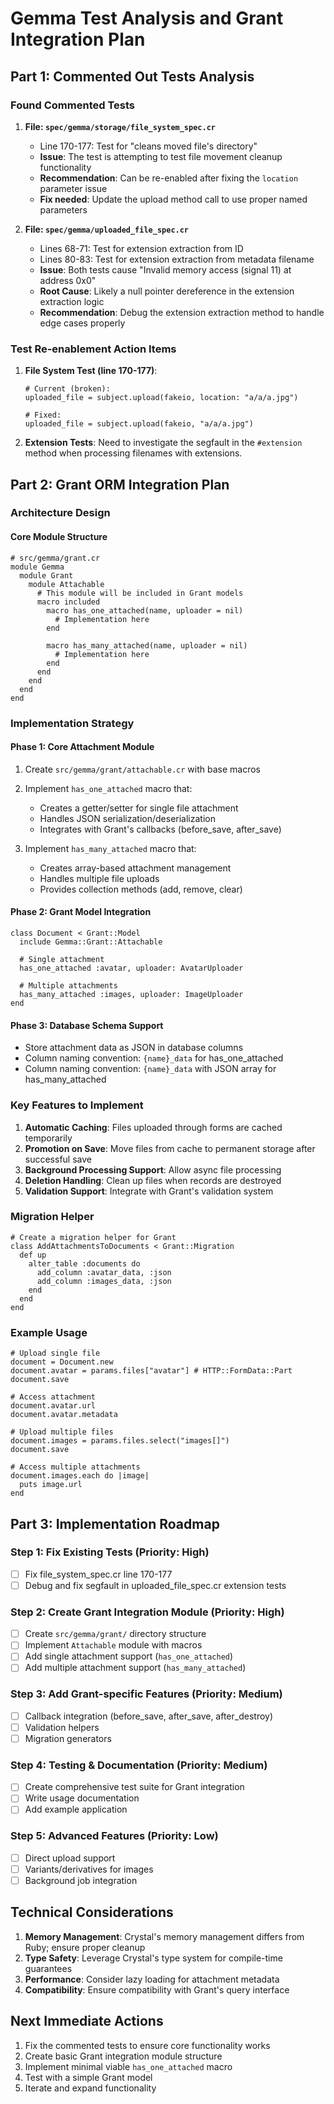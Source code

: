 # Gemma Test Analysis and Grant Integration Plan

## Part 1: Commented Out Tests Analysis

### Found Commented Tests

1. **File: `spec/gemma/storage/file_system_spec.cr`**
   - Line 170-177: Test for "cleans moved file's directory"
   - **Issue**: The test is attempting to test file movement cleanup functionality
   - **Recommendation**: Can be re-enabled after fixing the `location` parameter issue
   - **Fix needed**: Update the upload method call to use proper named parameters

2. **File: `spec/gemma/uploaded_file_spec.cr`**
   - Lines 68-71: Test for extension extraction from ID
   - Lines 80-83: Test for extension extraction from metadata filename
   - **Issue**: Both tests cause "Invalid memory access (signal 11) at address 0x0" 
   - **Root Cause**: Likely a null pointer dereference in the extension extraction logic
   - **Recommendation**: Debug the extension extraction method to handle edge cases properly

### Test Re-enablement Action Items

1. **File System Test (line 170-177)**:
   ```crystal
   # Current (broken):
   uploaded_file = subject.upload(fakeio, location: "a/a/a.jpg")
   
   # Fixed:
   uploaded_file = subject.upload(fakeio, "a/a/a.jpg")
   ```

2. **Extension Tests**: Need to investigate the segfault in the `#extension` method when processing filenames with extensions.

## Part 2: Grant ORM Integration Plan

### Architecture Design

#### Core Module Structure

```crystal
# src/gemma/grant.cr
module Gemma
  module Grant
    module Attachable
      # This module will be included in Grant models
      macro included
        macro has_one_attached(name, uploader = nil)
          # Implementation here
        end
        
        macro has_many_attached(name, uploader = nil)
          # Implementation here
        end
      end
    end
  end
end
```

### Implementation Strategy

#### Phase 1: Core Attachment Module
1. Create `src/gemma/grant/attachable.cr` with base macros
2. Implement `has_one_attached` macro that:
   - Creates a getter/setter for single file attachment
   - Handles JSON serialization/deserialization
   - Integrates with Grant's callbacks (before_save, after_save)
   
3. Implement `has_many_attached` macro that:
   - Creates array-based attachment management
   - Handles multiple file uploads
   - Provides collection methods (add, remove, clear)

#### Phase 2: Grant Model Integration
```crystal
class Document < Grant::Model
  include Gemma::Grant::Attachable
  
  # Single attachment
  has_one_attached :avatar, uploader: AvatarUploader
  
  # Multiple attachments
  has_many_attached :images, uploader: ImageUploader
end
```

#### Phase 3: Database Schema Support
- Store attachment data as JSON in database columns
- Column naming convention: `{name}_data` for has_one_attached
- Column naming convention: `{name}_data` with JSON array for has_many_attached

### Key Features to Implement

1. **Automatic Caching**: Files uploaded through forms are cached temporarily
2. **Promotion on Save**: Move files from cache to permanent storage after successful save
3. **Background Processing Support**: Allow async file processing
4. **Deletion Handling**: Clean up files when records are destroyed
5. **Validation Support**: Integrate with Grant's validation system

### Migration Helper
```crystal
# Create a migration helper for Grant
class AddAttachmentsToDocuments < Grant::Migration
  def up
    alter_table :documents do
      add_column :avatar_data, :json
      add_column :images_data, :json
    end
  end
end
```

### Example Usage
```crystal
# Upload single file
document = Document.new
document.avatar = params.files["avatar"] # HTTP::FormData::Part
document.save

# Access attachment
document.avatar.url
document.avatar.metadata

# Upload multiple files
document.images = params.files.select("images[]")
document.save

# Access multiple attachments
document.images.each do |image|
  puts image.url
end
```

## Part 3: Implementation Roadmap

### Step 1: Fix Existing Tests (Priority: High)
- [ ] Fix file_system_spec.cr line 170-177
- [ ] Debug and fix segfault in uploaded_file_spec.cr extension tests

### Step 2: Create Grant Integration Module (Priority: High)
- [ ] Create `src/gemma/grant/` directory structure
- [ ] Implement `Attachable` module with macros
- [ ] Add single attachment support (`has_one_attached`)
- [ ] Add multiple attachment support (`has_many_attached`)

### Step 3: Add Grant-specific Features (Priority: Medium)
- [ ] Callback integration (before_save, after_save, after_destroy)
- [ ] Validation helpers
- [ ] Migration generators

### Step 4: Testing & Documentation (Priority: Medium)
- [ ] Create comprehensive test suite for Grant integration
- [ ] Write usage documentation
- [ ] Add example application

### Step 5: Advanced Features (Priority: Low)
- [ ] Direct upload support
- [ ] Variants/derivatives for images
- [ ] Background job integration

## Technical Considerations

1. **Memory Management**: Crystal's memory management differs from Ruby; ensure proper cleanup
2. **Type Safety**: Leverage Crystal's type system for compile-time guarantees
3. **Performance**: Consider lazy loading for attachment metadata
4. **Compatibility**: Ensure compatibility with Grant's query interface

## Next Immediate Actions

1. Fix the commented tests to ensure core functionality works
2. Create basic Grant integration module structure
3. Implement minimal viable `has_one_attached` macro
4. Test with a simple Grant model
5. Iterate and expand functionality